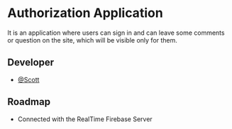 
# Authorization Application

It is an application where users can sign in and can leave some comments or question on the site, which will be visible only for them.


## Developer

- [@Scott](https://github.com/scott1C)

## Roadmap

- Connected with the RealTime Firebase Server